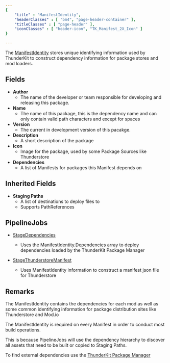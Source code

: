```yaml
---
{ 
	"title" : "ManifestIdentity",
	"headerClasses" : [ "bm4", "page-header-container" ],
	"titleClasses" : [ "page-header" ],
	"iconClasses" : [ "header-icon", "TK_Manifest_2X_Icon" ]
}

---
```


The [ManifestIdentity](assetlink://GUID/f22bb7fd1d3b56a48bc52f8e407901d6) stores unique identifying information used by ThunderKit to construct dependency information for package stores and mod loaders.

## Fields
* **Author**
  - The name of the developer or team responsible for developing and releasing this package.
* **Name**
  - The name of this package, this is the dependency name and can only contain valid path characters and except for spaces
* **Version**
  - The current in development version of this pacakge.
* **Description**
  - A short description of the package
* **Icon**
  - Image for the package, used by some Package Sources like Thunderstore
* **Dependencies**
  - A list of Manifests for packages this Manifest depends on

## Inherited Fields

* **Staging Paths**
  - A list of destinations to deploy files to
  - Supports PathReferences
  
## PipelineJobs

* [StageDependencies](documentation://GUID/af852fc5b31304e498e9def1c01db5c1)
  - Uses the ManifestIdentity.Dependencies array to deploy dependencies loaded by the ThunderKit Package Manager

* [StageThunderstoreManifest](documentation://GUID/74a0394c4eaea384e89e7a3688053c2b) 
  - Uses ManifestIdentity information to construct a manifest json file for Thunderstore

## Remarks

The ManifestIdentity contains the dependencies for each mod as well as some common identifying information for package distribution sites like Thunderstore and Mod.io

The ManifestIdentity is required on every Manifest in order to conduct most build operations.

This is because PipelineJobs will use the dependency hierarchy to discover all assets that need to be built or copied to Staging Paths.

To find external dependencies use the [ThunderKit Package Manager](menulink://Tools/ThunderKit/Packages)